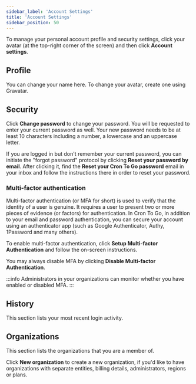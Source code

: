 ```yaml
---
sidebar_label: 'Account Settings'
title: 'Account Settings'
sidebar_position: 50
---
```


To manage your personal account profile and security settings, click your avatar (at the top-right corner of the screen) and then click **Account settings**.

## Profile

You can change your name here. To change your avatar, create one using Gravatar.

## Security

Click **Change password** to change your password. You will be requested to enter your current password as well. Your new password needs to be at least 10 characters including a number, a lowercase and an uppercase letter.

If you are logged in but don't remember your current password, you can initiate the "forgot password" protocol by clicking **Reset your password by email**. After clicking it, find the **Reset your Cron To Go password** email in your inbox and follow the instructions there in order to reset your password.

### Multi-factor authentication

Multi-factor authentication (or MFA for short) is used to verify that the identity of a user is genuine. It requires a user to present two or more pieces of evidence (or factors) for authentication. In Cron To Go, in addition to your email and password authentication, you can secure your account using an authenticator app (such as Google Authenticator, Authy, 1Password and many others).

To enable multi-factor authentication, click **Setup Multi-factor Authentication** and follow the on-screen instructions.

You may always disable MFA by clicking **Disable Multi-factor Authentication**.

:::info
Administrators in your organizations can monitor whether you have enabled or disabled MFA.
:::

## History

This section lists your most recent login activity. 

## Organizations

This section lists the organizations that you are a member of.

Click **New organization** to create a new organization, if you'd like to have organizations with separate entities, billing details, administrators, regions or plans.
